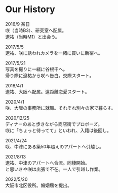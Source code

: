 # Our History

2016/9 某日  
咲（当時B3）、研究室へ配属。  
遼祐（当時M1）と出会う。

2017/5/5  
遼祐、咲に誘われカメラを一緒に買いに新宿へ。

2017/5/21  
写真を撮りに一緒に谷根千へ。  
帰り際に遼祐から咲へ告白。交際スタート。

2018/4/1  
遼祐、大阪へ配属。遠距離恋愛スタート。

2020/4/1  
咲、大阪の事務所に就職。それぞれ別々の家で暮らす。

2020/12/25  
ディナーのあと歩きながら商店街でプロポーズ。  
咲に「ちょっと待ってて」といわれ、入籍は後回し。

2021/4/24  
咲、中津にある築50年超えのアパートへ引越し。

2021/8/13  
遼祐、中津のアパートへ合流。同棲開始。  
と思いきや咲は出張で不在。一人で引越し作業。

2022/5/20  
大阪市北区役所。婚姻届を提出。
